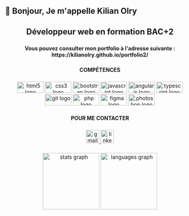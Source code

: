 <h2 align="left">👋 Bonjour, Je m'appelle Kilian Olry</h2>

###

<h2 align="center">Développeur web en formation BAC+2</h2>

###

<h4 align="center">Vous pouvez consulter mon portfolio à l'adresse suivante : https://kilianolry.github.io/portfolio2/</h4>

###

<h4 align="center">COMPÉTENCES</h4>

###

<div align="center">
  <img src="https://cdn.jsdelivr.net/gh/devicons/devicon/icons/html5/html5-original.svg" height="30" width="70" alt="html5 logo"  />
  <img src="https://cdn.jsdelivr.net/gh/devicons/devicon/icons/css3/css3-original.svg" height="30" width="70" alt="css3 logo"  />
  <img src="https://cdn.jsdelivr.net/gh/devicons/devicon/icons/bootstrap/bootstrap-original.svg" height="30" width="70" alt="bootstrap logo"  />
  <img src="https://cdn.jsdelivr.net/gh/devicons/devicon/icons/javascript/javascript-original.svg" height="30" width="70" alt="javascript logo"  />
  <img src="https://cdn.jsdelivr.net/gh/devicons/devicon/icons/angularjs/angularjs-original.svg" height="30" width="70" alt="angularjs logo"  />
  <img src="https://cdn.jsdelivr.net/gh/devicons/devicon/icons/typescript/typescript-plain.svg" height="30" width="70" alt="typescript logo"  />
  <img src="https://cdn.jsdelivr.net/gh/devicons/devicon/icons/git/git-original.svg" height="30" width="70" alt="git logo"  />
  <img src="https://cdn.jsdelivr.net/gh/devicons/devicon/icons/php/php-original.svg" height="30" width="70" alt="php logo"  />
  <img src="https://cdn.jsdelivr.net/gh/devicons/devicon/icons/figma/figma-original.svg" height="30" width="70" alt="figma logo"  />
  <img src="https://cdn.jsdelivr.net/gh/devicons/devicon/icons/photoshop/photoshop-plain.svg" height="30" width="70" alt="photoshop logo"  />
</div>

###

<h4 align="center">POUR ME CONTACTER</h4>

###

<div align="center">
  <a href="kilian.olry@gmail.com" target="_blank">
    <img src="https://img.shields.io/static/v1?message=Gmail&logo=gmail&label=&color=D14836&logoColor=white&labelColor=&style=for-the-badge" height="35" alt="gmail logo"  />
  </a>
  <a href="https://www.linkedin.com/in/kilian-olry-58038b1a6/" target="_blank">
    <img src="https://img.shields.io/static/v1?message=LinkedIn&logo=linkedin&label=&color=0077B5&logoColor=white&labelColor=&style=for-the-badge" height="35" alt="linkedin logo"  />
  </a>
</div>

###

<div align="center">
  <img src="https://github-readme-stats.vercel.app/api?hide_title=false&hide_rank=false&show_icons=true&include_all_commits=true&count_private=true&disable_animations=false&theme=codeSTACKr&locale=fr&hide_border=false&username=KilianOlry" height="150" alt="stats graph"  />
  <img src="https://github-readme-stats.vercel.app/api/top-langs?locale=fr&hide_title=false&layout=compact&card_width=320&langs_count=5&theme=codeSTACKr&hide_border=false&username=KilianOlry" height="150" alt="languages graph"  />
</div>

###
